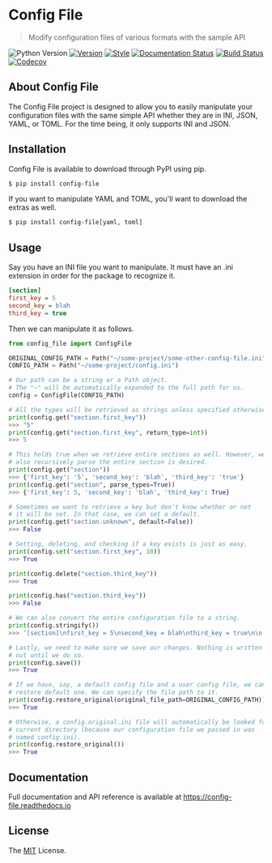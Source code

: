 # Config File

> Modify configuration files of various formats with the sample API

![Python Version](https://img.shields.io/pypi/pyversions/config-file.svg)
[![Version](https://img.shields.io/pypi/v/config-file)](https://pypi.org/project/config-file/)
[![Style](https://img.shields.io/badge/code%20style-black-000000.svg)](https://pypi.org/project/black/)
[![Documentation Status](https://readthedocs.org/projects/config-file/badge/?version=latest)](https://config-file.readthedocs.io/en/latest/?badge=latest)
[![Build Status](https://travis-ci.com/eugenetriguba/config-file.svg?branch=master)](https://travis-ci.com/eugenetriguba/config-file)
[![Codecov](https://codecov.io/gh/eugenetriguba/config-file/graph/badge.svg)](https://codecov.io/gh/eugenetriguba/config-file)

## About Config File

The Config File project is designed to allow you to easily manipulate your 
configuration files with the same simple API whether they are in INI,
JSON, YAML, or TOML. For the time being, it only supports INI and JSON.

## Installation

Config File is available to download through PyPI using pip.

```bash
$ pip install config-file
```

If you want to manipulate YAML and TOML, you'll want to download the extras as well.

```bash
$ pip install config-file[yaml, toml]
```

## Usage

Say you have an INI file you want to manipulate. It must have an .ini
extension in order for the package to recognize it.

```ini
[section]
first_key = 5
second_key = blah
third_key = true
```

Then we can manipulate it as follows.

```python
from config_file import ConfigFile

ORIGINAL_CONFIG_PATH = Path("~/some-project/some-other-config-file.ini")
CONFIG_PATH = Path("~/some-project/config.ini")

# Our path can be a string or a Path object. 
# The "~" will be automatically expanded to the full path for us.
config = ConfigFile(CONFIG_PATH)

# All the types will be retrieved as strings unless specified otherwise.
print(config.get("section.first_key"))
>>> "5"
print(config.get("section.first_key", return_type=int))
>>> 5

# This holds true when we retrieve entire sections as well. However, we can
# also recursively parse the entire section is desired.
print(config.get("section"))
>>> {'first_key': '5', 'second_key': 'blah', 'third_key': 'true'}
print(config.get("section", parse_types=True))
>>> {'first_key': 5, 'second_key': 'blah', 'third_key': True}

# Sometimes we want to retrieve a key but don't know whether or not 
# it will be set. In that case, we can set a default.
print(config.get("section.unknown", default=False))
>>> False

# Setting, deleting, and checking if a key exists is just as easy.
print(config.set("section.first_key", 10))
>>> True

print(config.delete("section.third_key"))
>>> True

print(config.has("section.third_key"))
>>> False

# We can also convert the entire configuration file to a string.
print(config.stringify())
>>> '[section]\nfirst_key = 5\nsecond_key = blah\nthird_key = true\n\n'

# Lastly, we need to make sure we save our changes. Nothing is written
# out until we do so.
print(config.save())
>>> True

# If we have, say, a default config file and a user config file, we can easily
# restore default one. We can specify the file path to it.
print(config.restore_original(original_file_path=ORIGINAL_CONFIG_PATH))
>>> True

# Otherwise, a config.original.ini file will automatically be looked for in the
# current directory (because our configuration file we passed in was 
# named config.ini).
print(config.restore_original())
>>> True
```

##  Documentation

Full documentation and API reference is available at https://config-file.readthedocs.io

## License

The [MIT](https://github.com/eugenetriguba/config-file/blob/master/LICENSE) License.